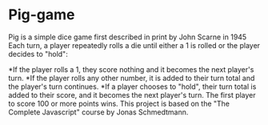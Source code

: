 # Pig-game
Pig is a simple dice game first described in print by John Scarne in 1945
Each turn, a player repeatedly rolls a die until either a 1 is rolled or the player decides to "hold":

 *If the player rolls a 1, they score nothing and it becomes the next player's turn.
 *If the player rolls any other number, it is added to their turn total and the player's turn continues.
 *If a player chooses to "hold", their turn total is added to their score, and it becomes the next player's turn.
The first player to score 100 or more points wins.
This project is based on the "The Complete Javascript" course by Jonas Schmedtmann.